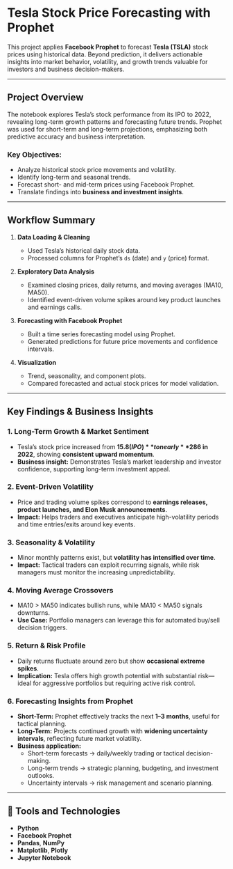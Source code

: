# Tesla Stock Price Forecasting with Prophet

This project applies **Facebook Prophet** to forecast **Tesla (TSLA)** stock prices using historical data. Beyond prediction, it delivers actionable insights into market behavior, volatility, and growth trends valuable for investors and business decision-makers.

---

##  Project Overview

The notebook explores Tesla’s stock performance from its IPO to 2022, revealing long-term growth patterns and forecasting future trends. Prophet was used for short-term and long-term projections, emphasizing both predictive accuracy and business interpretation.

### Key Objectives:
- Analyze historical stock price movements and volatility.
- Identify long-term and seasonal trends.
- Forecast short- and mid-term prices using Facebook Prophet.
- Translate findings into **business and investment insights**.

---

##  Workflow Summary

1. **Data Loading & Cleaning**
   - Used Tesla’s historical daily stock data.
   - Processed columns for Prophet’s `ds` (date) and `y` (price) format.

2. **Exploratory Data Analysis**
   - Examined closing prices, daily returns, and moving averages (MA10, MA50).
   - Identified event-driven volume spikes around key product launches and earnings calls.

3. **Forecasting with Facebook Prophet**
   - Built a time series forecasting model using Prophet.
   - Generated predictions for future price movements and confidence intervals.

4. **Visualization**
   - Trend, seasonality, and component plots.
   - Compared forecasted and actual stock prices for model validation.

---

##  Key Findings & Business Insights

### 1. **Long-Term Growth & Market Sentiment**
- Tesla’s stock price increased from **$15.8 (IPO)** to nearly **$286 in 2022**, showing **consistent upward momentum**.  
- **Business insight:** Demonstrates Tesla’s market leadership and investor confidence, supporting long-term investment appeal.

### 2. **Event-Driven Volatility**
- Price and trading volume spikes correspond to **earnings releases, product launches, and Elon Musk announcements**.  
- **Impact:** Helps traders and executives anticipate high-volatility periods and time entries/exits around key events.

### 3. **Seasonality & Volatility**
- Minor monthly patterns exist, but **volatility has intensified over time**.  
- **Impact:** Tactical traders can exploit recurring signals, while risk managers must monitor the increasing unpredictability.

### 4. **Moving Average Crossovers**
- MA10 > MA50 indicates bullish runs, while MA10 < MA50 signals downturns.  
- **Use Case:** Portfolio managers can leverage this for automated buy/sell decision triggers.

### 5. **Return & Risk Profile**
- Daily returns fluctuate around zero but show **occasional extreme spikes**.  
- **Implication:** Tesla offers high growth potential with substantial risk—ideal for aggressive portfolios but requiring active risk control.

### 6. **Forecasting Insights from Prophet**
- **Short-Term:** Prophet effectively tracks the next **1–3 months**, useful for tactical planning.  
- **Long-Term:** Projects continued growth with **widening uncertainty intervals**, reflecting future market volatility.  
- **Business application:**  
  - Short-term forecasts → daily/weekly trading or tactical decision-making.  
  - Long-term trends → strategic planning, budgeting, and investment outlooks.  
  - Uncertainty intervals → risk management and scenario planning.

---

## 🧠 Tools and Technologies
- **Python**
- **Facebook Prophet**
- **Pandas**, **NumPy**
- **Matplotlib**, **Plotly**
- **Jupyter Notebook**
